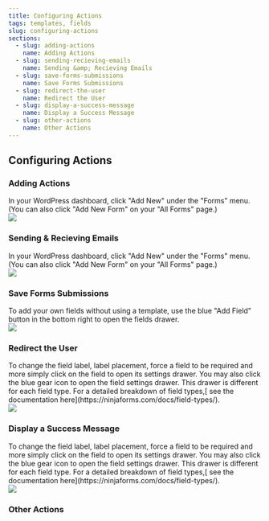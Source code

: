 ```yaml
---
title: Configuring Actions
tags: templates, fields
slug: configuring-actions
sections:
  - slug: adding-actions
    name: Adding Actions
  - slug: sending-recieving-emails
    name: Sending &amp; Recieving Emails
  - slug: save-forms-submissions
    name: Save Forms Submissions
  - slug: redirect-the-user
    name: Redirect the User
  - slug: display-a-success-message
    name: Display a Success Message
  - slug: other-actions
    name: Other Actions
---
```

<!-- Content Starts Below This Line -->
<h2 id="configuring-actions">Configuring Actions</h2>

<h3 id="adding-actions">Adding Actions</h3>

<div class="row">
    <div class="col">
        In your WordPress dashboard, click &quot;Add New&quot; under the &quot;Forms&quot; menu. (You can also click &quot;Add New Form&quot; on your &quot;All Forms&quot; page.)
    </div>
    <div class="col">
        <img src="{{ site_url }}/assets/img/{{ page.slug }}/MlnP0WDzJpEQ9xTYbwQcfA_img_0.png">
    </div>
</div>

<h3 id="sending-recieving-emails">Sending &amp; Recieving Emails</h3>

<div class="row">
    <div class="col">
        In your WordPress dashboard, click &quot;Add New&quot; under the &quot;Forms&quot; menu. (You can also click &quot;Add New Form&quot; on your &quot;All Forms&quot; page.)
    </div>
    <div class="col">
        <img src="{{ site_url }}/assets/img/{{ page.slug }}/MlnP0WDzJpEQ9xTYbwQcfA_img_0.png">
    </div>
</div>

<h3 id="save-forms-submissions">Save Forms Submissions</h3>

<div class="row">
    <div class="col">
        To add your own fields without using a template, use the blue &quot;Add Field&quot; button in the bottom right to open the fields drawer.
    </div>
    <div class="col">
        <img src="{{ site_url }}/assets/img/{{ page.slug }}/MlnP0WDzJpEQ9xTYbwQcfA_img_2.png">
    </div>
</div>

<h3 id="redirect-the-user">Redirect the User</h3>

<div class="row">
    <div class="col">
        To change the field label, label placement, force a field to be required and more simply click on the field to open its settings drawer.  You may also click the blue gear icon to open the field settings drawer.  This drawer is different for each field type.  For a detailed breakdown of field types,[ see the documentation here](https://ninjaforms.com/docs/field-types/).
    </div>
    <div class="col">
        <img src="{{ site_url }}/assets/img/{{ page.slug }}/MlnP0WDzJpEQ9xTYbwQcfA_img_5.png">
    </div>
</div>

<h3 id="display-a-success-message">Display a Success Message</h3>

<div class="row">
    <div class="col">
        To change the field label, label placement, force a field to be required and more simply click on the field to open its settings drawer.  You may also click the blue gear icon to open the field settings drawer.  This drawer is different for each field type.  For a detailed breakdown of field types,[ see the documentation here](https://ninjaforms.com/docs/field-types/).
    </div>
    <div class="col">
        <img src="{{ site_url }}/assets/img/{{ page.slug }}/MlnP0WDzJpEQ9xTYbwQcfA_img_5.png">
    </div>
</div>

<h3 id="other-actions">Other Actions</h3>